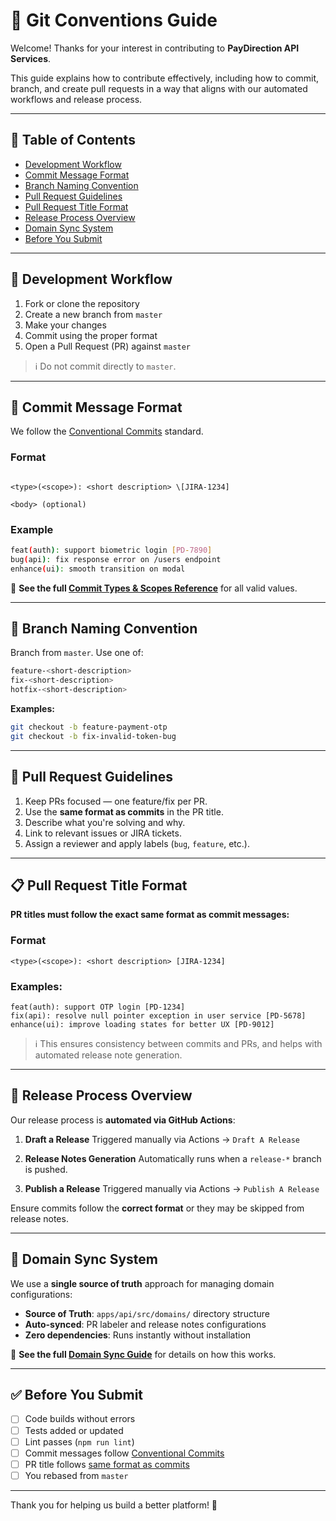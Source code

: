 # 🤝 Git Conventions Guide

Welcome! Thanks for your interest in contributing to **PayDirection API Services**.

This guide explains how to contribute effectively, including how to commit, branch, and create pull requests in a way that aligns with our automated workflows and release process.

---

## 📁 Table of Contents

- [Development Workflow](#-development-workflow)
- [Commit Message Format](#-commit-message-format)
- [Branch Naming Convention](#-branch-naming-convention)
- [Pull Request Guidelines](#-pull-request-guidelines)
- [Pull Request Title Format](#-pull-request-title-format)
- [Release Process Overview](#-release-process-overview)
- [Domain Sync System](#-domain-sync-system)
- [Before You Submit](#-before-you-submit)

---

## 🧰 Development Workflow

1. Fork or clone the repository
2. Create a new branch from `master`
3. Make your changes
4. Commit using the proper format
5. Open a Pull Request (PR) against `master`

> ℹ️ Do not commit directly to `master`.

---

## 📝 Commit Message Format

We follow the [Conventional Commits](https://www.conventionalcommits.org/) standard.

### Format

```

<type>(<scope>): <short description> \[JIRA-1234]

<body> (optional)
```

### Example

```bash
feat(auth): support biometric login [PD-7890]
bug(api): fix response error on /users endpoint
enhance(ui): smooth transition on modal
```

📎 **See the full [Commit Types & Scopes Reference](./commit-reference.md)** for all valid values.

---

## 🌱 Branch Naming Convention

Branch from `master`. Use one of:

```bash
feature-<short-description>
fix-<short-description>
hotfix-<short-description>
```

**Examples:**

```bash
git checkout -b feature-payment-otp
git checkout -b fix-invalid-token-bug
```

---

## 🔀 Pull Request Guidelines

1. Keep PRs focused — one feature/fix per PR.
2. Use the **same format as commits** in the PR title.
3. Describe what you're solving and why.
4. Link to relevant issues or JIRA tickets.
5. Assign a reviewer and apply labels (`bug`, `feature`, etc.).

---

## 📋 Pull Request Title Format

**PR titles must follow the exact same format as commit messages:**

### Format

```
<type>(<scope>): <short description> [JIRA-1234]
```

### Examples:

```
feat(auth): support OTP login [PD-1234]
fix(api): resolve null pointer exception in user service [PD-5678]
enhance(ui): improve loading states for better UX [PD-9012]
```

> ℹ️ This ensures consistency between commits and PRs, and helps with automated release note generation.

---

## 🚀 Release Process Overview

Our release process is **automated via GitHub Actions**:

1. **Draft a Release**
   Triggered manually via Actions → `Draft A Release`

2. **Release Notes Generation**
   Automatically runs when a `release-*` branch is pushed.

3. **Publish a Release**
   Triggered manually via Actions → `Publish A Release`

Ensure commits follow the **correct format** or they may be skipped from release notes.

---

## 🔄 Domain Sync System

We use a **single source of truth** approach for managing domain configurations:

- **Source of Truth**: `apps/api/src/domains/` directory structure
- **Auto-synced**: PR labeler and release notes configurations
- **Zero dependencies**: Runs instantly without installation

📎 **See the full [Domain Sync Guide](./domain-sync.md)** for details on how this works.

---

## ✅ Before You Submit

- [ ] Code builds without errors
- [ ] Tests added or updated
- [ ] Lint passes (`npm run lint`)
- [ ] Commit messages follow [Conventional Commits](#-commit-message-format)
- [ ] PR title follows [same format as commits](#-pull-request-title-format)
- [ ] You rebased from `master`

---

Thank you for helping us build a better platform! 💙
